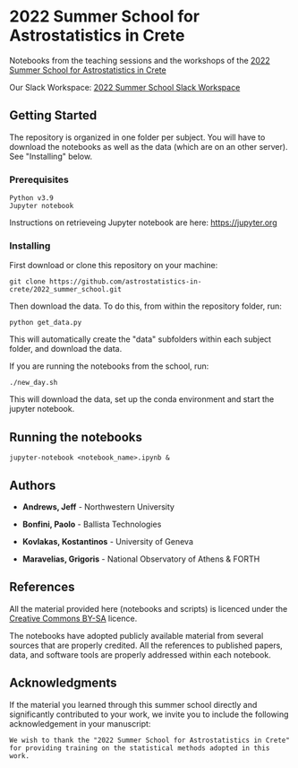 # 2022 Summer School for Astrostatistics in Crete

Notebooks from the teaching sessions and the workshops of the
[2022 Summer School for Astrostatistics in Crete](
https://astro.physics.uoc.gr/Conferences/Astrostatistics_School_Crete_2022)

Our Slack Workspace: 
[2022 Summer School Slack Workspace](https://astrostatisti-g9x1513.slack.com)

## Getting Started

The repository is organized in one folder per subject.
You will have to download the notebooks as well as the data
(which are on an other server).
See "Installing" below.

### Prerequisites 

```
Python v3.9
Jupyter notebook
```
Instructions on retrieveing Jupyter notebook are here: https://jupyter.org

### Installing

First download or clone this repository on your machine:

```
git clone https://github.com/astrostatistics-in-crete/2022_summer_school.git
```

Then download the data. 
To do this, from within the repository folder, run:

```
python get_data.py
```
This will automatically create the "data" subfolders within each 
subject folder, and download the data.

If you are running the notebooks from the school, run:

```
./new_day.sh
```

This will download the data, set up the conda environment and
start the jupyter notebook. 

## Running the notebooks

```
jupyter-notebook <notebook_name>.ipynb &
```
## Authors

* **Andrews, Jeff** - Northwestern University

* **Bonfini, Paolo** - Ballista Technologies

* **Kovlakas, Kostantinos** - University of Geneva

* **Maravelias, Grigoris** - National Observatory of Athens & FORTH

## References

All the material provided here (notebooks and scripts) is licenced
under the [Creative Commons BY-SA](https://creativecommons.org/licenses/by-sa/3.0/)
licence.

The notebooks have adopted publicly available material from
several sources that are properly credited. 
All the references to published papers, data, and software tools are
properly addressed within each notebook.


## Acknowledgments

If the material you learned through this summer school directly
and significantly contributed to your work, we invite you to
include the following acknowledgement in your manuscript:

```
We wish to thank the "2022 Summer School for Astrostatistics in Crete" for providing training on the statistical methods adopted in this work.
```
